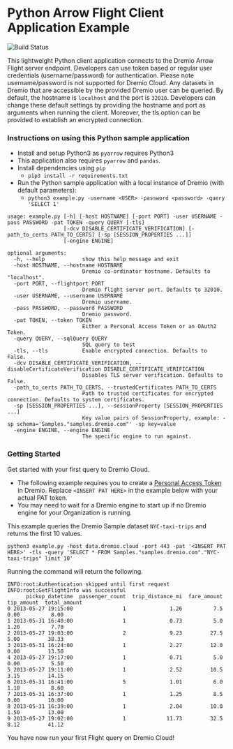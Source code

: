 # Python Arrow Flight Client Application Example
![Build Status](https://github.com/dremio-hub/arrow-flight-client-examples/workflows/python-build/badge.svg)

This lightweight Python client application connects to the Dremio Arrow Flight server endpoint. Developers can use token based or regular user credentials (username/password) for authentication. Please note username/password is not supported for Dremio Cloud. Any datasets in Dremio that are accessible by the provided Dremio user can be queried. By default, the hostname is `localhost` and the port is `32010`. Developers can change these default settings by providing the hostname and port as arguments when running the client.
Moreover, the tls option can be provided to establish an encrypted connection.

### Instructions on using this Python sample application
- Install and setup Python3 as `pyarrow` requires Python3
- This application also requires `pyarrow` and `pandas`. 
- Install dependencies using `pip` 
  - `pip3 install -r requirements.txt`
- Run the Python sample application with a local instance of Dremio (with default parameters):
  - `python3 example.py -username <USER> -password <password> -query 'SELECT 1'`

```
usage: example.py [-h] [-host HOSTNAME] [-port PORT] -user USERNAME -pass PASSWORD -pat TOKEN -query QUERY [-tls]
                  [-dcv DISABLE_CERTIFICATE_VERIFICATION] [-path_to_certs PATH_TO_CERTS] [-sp [SESSION_PROPERTIES ...]]
                  [-engine ENGINE]

optional arguments:
  -h, --help            show this help message and exit
  -host HOSTNAME, --hostname HOSTNAME
                        Dremio co-ordinator hostname. Defaults to "localhost".
  -port PORT, --flightport PORT
                        Dremio flight server port. Defaults to 32010.
  -user USERNAME, --username USERNAME
                        Dremio username.
  -pass PASSWORD, --password PASSWORD
                        Dremio password.
  -pat TOKEN, --token TOKEN
                        Either a Personal Access Token or an OAuth2 Token.
  -query QUERY, --sqlQuery QUERY
                        SQL query to test
  -tls, --tls           Enable encrypted connection. Defaults to False.
  -dcv DISABLE_CERTIFICATE_VERIFICATION, --disableCertificateVerification DISABLE_CERTIFICATE_VERIFICATION
                        Disables TLS server verification. Defaults to False.
  -path_to_certs PATH_TO_CERTS, --trustedCertificates PATH_TO_CERTS
                        Path to trusted certificates for encrypted connection. Defaults to system certificates.
  -sp [SESSION_PROPERTIES ...], --sessionProperty [SESSION_PROPERTIES ...]
                        Key value pairs of SessionProperty, example: -sp schema='Samples."samples.dremio.com"' -sp key=value
  -engine ENGINE, --engine ENGINE
                        The specific engine to run against.

```

### Getting Started

Get started with your first query to Dremio Cloud.

* The following example requires you to create a [Personal Access Token](https://docs.dremio.com/software/security/personal-access-tokens/) in Dremio. Replace ```<INSERT PAT HERE>``` in the example below with your actual PAT token.
* You may need to wait for a Dremio engine to start up if no Dremio engine for your Organization is running.

This example queries the Dremio Sample dataset ```NYC-taxi-trips``` and returns the first 10 values.

```python3 example.py -host data.dremio.cloud -port 443 -pat '<INSERT PAT HERE>' -tls -query 'SELECT * FROM Samples."samples.dremio.com"."NYC-taxi-trips" limit 10'```

Running the command will return the following.

``` INFO:root:Trusted certificates provided
INFO:root:Authentication skipped until first request
INFO:root:GetFlightInfo was successful
      pickup_datetime  passenger_count  trip_distance_mi  fare_amount  tip_amount  total_amount
0 2013-05-27 19:15:00                1              1.26          7.5        0.00          8.00
1 2013-05-31 16:40:00                1              0.73          5.0        1.20          7.70
2 2013-05-27 19:03:00                2              9.23         27.5        5.00         38.33
3 2013-05-31 16:24:00                1              2.27         12.0        0.00         13.50
4 2013-05-27 19:17:00                1              0.71          5.0        0.00          5.50
5 2013-05-27 19:11:00                1              2.52         10.5        3.15         14.15
6 2013-05-31 16:41:00                5              1.01          6.0        1.10          8.60
7 2013-05-31 16:37:00                1              1.25          8.5        0.00         10.00
8 2013-05-31 16:39:00                1              2.04         10.0        1.50         13.00
9 2013-05-27 19:02:00                1             11.73         32.5        8.12         41.12
```

You have now run your first Flight query on Dremio Cloud!
